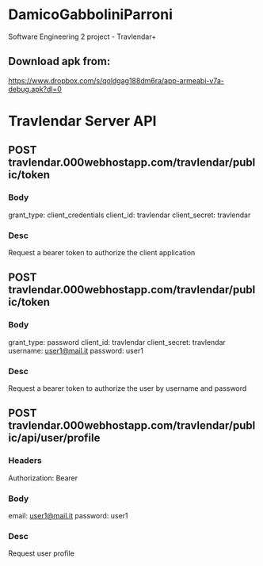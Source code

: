 # DamicoGabboliniParroni
Software Engineering 2 project - Travlendar+

## Download apk from:
https://www.dropbox.com/s/qoldgag188dm6ra/app-armeabi-v7a-debug.apk?dl=0

# Travlendar Server API

## POST travlendar.000webhostapp.com/travlendar/public/token

### Body
grant_type: client_credentials
client_id: travlendar
client_secret: travlendar

### Desc
Request a bearer token to authorize the client application



## POST travlendar.000webhostapp.com/travlendar/public/token


### Body
grant_type: password
client_id: travlendar
client_secret: travlendar
username: user1@mail.it
password: user1

### Desc
Request a bearer token to authorize the user by username and password




## POST travlendar.000webhostapp.com/travlendar/public/api/user/profile

### Headers
Authorization: Bearer <token>

### Body
email: user1@mail.it
password: user1

### Desc
Request user profile

